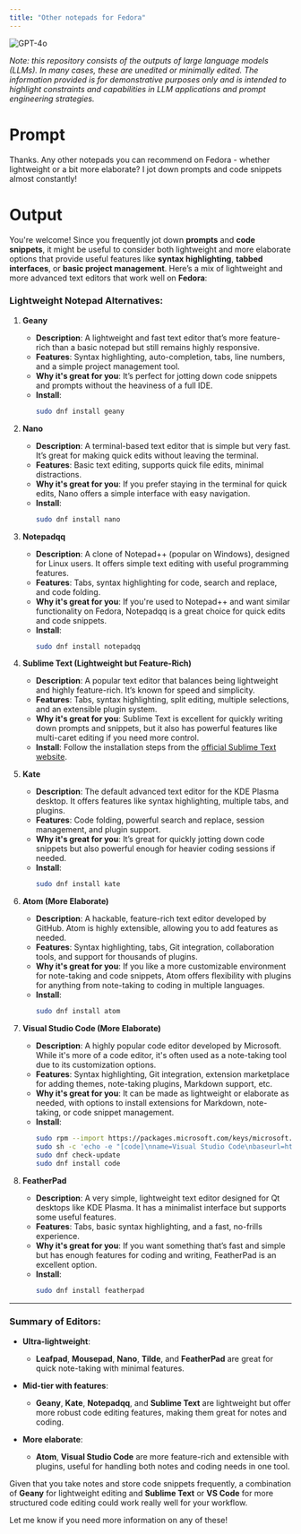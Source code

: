 ```yaml
---
title: "Other notepads for Fedora"
---
```

![GPT-4o](https://img.shields.io/badge/GPT--4o-3333FF?style=for-the-badge&logo=openai&logoColor=white)



*Note: this repository consists of the outputs of large language models (LLMs). In many cases, these are unedited or minimally edited. The information provided is for demonstrative purposes only and is intended to highlight constraints and capabilities in LLM applications and prompt engineering strategies.*


# Prompt

Thanks. Any other notepads you can recommend on Fedora - whether lightweight or a bit more elaborate? I jot down prompts and code snippets almost constantly!

# Output

You're welcome! Since you frequently jot down **prompts** and **code snippets**, it might be useful to consider both lightweight and more elaborate options that provide useful features like **syntax highlighting**, **tabbed interfaces**, or **basic project management**. Here’s a mix of lightweight and more advanced text editors that work well on **Fedora**:

### **Lightweight Notepad Alternatives**:

1. **Geany**
   - **Description**: A lightweight and fast text editor that’s more feature-rich than a basic notepad but still remains highly responsive.
   - **Features**: Syntax highlighting, auto-completion, tabs, line numbers, and a simple project management tool.
   - **Why it's great for you**: It’s perfect for jotting down code snippets and prompts without the heaviness of a full IDE.
   - **Install**:
     ```bash
     sudo dnf install geany
     ```

2. **Nano**
   - **Description**: A terminal-based text editor that is simple but very fast. It’s great for making quick edits without leaving the terminal.
   - **Features**: Basic text editing, supports quick file edits, minimal distractions.
   - **Why it's great for you**: If you prefer staying in the terminal for quick edits, Nano offers a simple interface with easy navigation.
   - **Install**:
     ```bash
     sudo dnf install nano
     ```

3. **Notepadqq**
   - **Description**: A clone of Notepad++ (popular on Windows), designed for Linux users. It offers simple text editing with useful programming features.
   - **Features**: Tabs, syntax highlighting for code, search and replace, and code folding.
   - **Why it's great for you**: If you're used to Notepad++ and want similar functionality on Fedora, Notepadqq is a great choice for quick edits and code snippets.
   - **Install**:
     ```bash
     sudo dnf install notepadqq
     ```

4. **Sublime Text (Lightweight but Feature-Rich)**
   - **Description**: A popular text editor that balances being lightweight and highly feature-rich. It’s known for speed and simplicity.
   - **Features**: Tabs, syntax highlighting, split editing, multiple selections, and an extensible plugin system.
   - **Why it's great for you**: Sublime Text is excellent for quickly writing down prompts and snippets, but it also has powerful features like multi-caret editing if you need more control.
   - **Install**:
     Follow the installation steps from the [official Sublime Text website](https://www.sublimetext.com/docs/linux_repositories.html#dnf).

5. **Kate**
   - **Description**: The default advanced text editor for the KDE Plasma desktop. It offers features like syntax highlighting, multiple tabs, and plugins.
   - **Features**: Code folding, powerful search and replace, session management, and plugin support.
   - **Why it's great for you**: It’s great for quickly jotting down code snippets but also powerful enough for heavier coding sessions if needed.
   - **Install**:
     ```bash
     sudo dnf install kate
     ```

6. **Atom (More Elaborate)**
   - **Description**: A hackable, feature-rich text editor developed by GitHub. Atom is highly extensible, allowing you to add features as needed.
   - **Features**: Syntax highlighting, tabs, Git integration, collaboration tools, and support for thousands of plugins.
   - **Why it's great for you**: If you like a more customizable environment for note-taking and code snippets, Atom offers flexibility with plugins for anything from note-taking to coding in multiple languages.
   - **Install**:
     ```bash
     sudo dnf install atom
     ```

7. **Visual Studio Code (More Elaborate)**
   - **Description**: A highly popular code editor developed by Microsoft. While it's more of a code editor, it's often used as a note-taking tool due to its customization options.
   - **Features**: Syntax highlighting, Git integration, extension marketplace for adding themes, note-taking plugins, Markdown support, etc.
   - **Why it's great for you**: It can be made as lightweight or elaborate as needed, with options to install extensions for Markdown, note-taking, or code snippet management.
   - **Install**:
     ```bash
     sudo rpm --import https://packages.microsoft.com/keys/microsoft.asc
     sudo sh -c 'echo -e "[code]\nname=Visual Studio Code\nbaseurl=https://packages.microsoft.com/yumrepos/vscode\nenabled=1\ngpgcheck=1\ngpgkey=https://packages.microsoft.com/keys/microsoft.asc" > /etc/yum.repos.d/vscode.repo'
     sudo dnf check-update
     sudo dnf install code
     ```

8. **FeatherPad**
   - **Description**: A very simple, lightweight text editor designed for Qt desktops like KDE Plasma. It has a minimalist interface but supports some useful features.
   - **Features**: Tabs, basic syntax highlighting, and a fast, no-frills experience.
   - **Why it's great for you**: If you want something that’s fast and simple but has enough features for coding and writing, FeatherPad is an excellent option.
   - **Install**:
     ```bash
     sudo dnf install featherpad
     ```

---

### Summary of Editors:

- **Ultra-lightweight**: 
  - **Leafpad**, **Mousepad**, **Nano**, **Tilde**, and **FeatherPad** are great for quick note-taking with minimal features.
  
- **Mid-tier with features**:
  - **Geany**, **Kate**, **Notepadqq**, and **Sublime Text** are lightweight but offer more robust code editing features, making them great for notes and coding.
  
- **More elaborate**:
  - **Atom**, **Visual Studio Code** are more feature-rich and extensible with plugins, useful for handling both notes and coding needs in one tool.

Given that you take notes and store code snippets frequently, a combination of **Geany** for lightweight editing and **Sublime Text** or **VS Code** for more structured code editing could work really well for your workflow.

Let me know if you need more information on any of these!